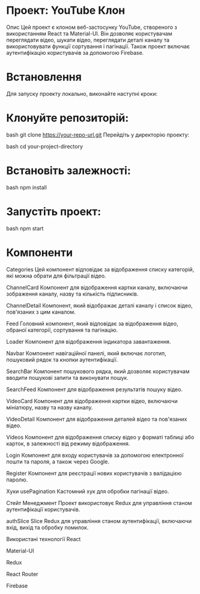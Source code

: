 # Проект: YouTube Клон
Опис
Цей проект є клоном веб-застосунку YouTube, створеного з використанням React та Material-UI. Він дозволяє користувачам переглядати відео, шукати відео, переглядати деталі каналу та використовувати функції сортування і пагінації. Також проект включає аутентифікацію користувачів за допомогою Firebase.

# Встановлення
Для запуску проекту локально, виконайте наступні кроки:

# Клонуйте репозиторій:

bash
git clone https://your-repo-url.git
Перейдіть у директорію проекту:

bash
cd your-project-directory
# Встановіть залежності:

bash
npm install
# Запустіть проект:

bash
npm start
# Компоненти
Categories
Цей компонент відповідає за відображення списку категорій, які можна обрати для фільтрації відео.

ChannelCard
Компонент для відображення картки каналу, включаючи зображення каналу, назву та кількість підписників.

ChannelDetail
Компонент, який відображає деталі каналу і список відео, пов'язаних з цим каналом.

Feed
Головний компонент, який відповідає за відображення відео, обраної категорії, сортування та пагінацію.

Loader
Компонент для відображення індикатора завантаження.

Navbar
Компонент навігаційної панелі, який включає логотип, пошуковий рядок та кнопки аутентифікації.

SearchBar
Компонент пошукового рядка, який дозволяє користувачам вводити пошукові запити та виконувати пошук.

SearchFeed
Компонент для відображення результатів пошуку відео.

VideoCard
Компонент для відображення картки відео, включаючи мініатюру, назву та назву каналу.

VideoDetail
Компонент для відображення деталей відео та пов'язаних відео.

Videos
Компонент для відображення списку відео у форматі таблиці або карток, в залежності від режиму відображення.

Login
Компонент для входу користувачів за допомогою електронної пошти та пароля, а також через Google.

Register
Компонент для реєстрації нових користувачів з валідацією паролю.

Хуки
usePagination
Кастомний хук для обробки пагінації відео.

Стейт Менеджмент
Проект використовує Redux для управління станом аутентифікації користувачів.

authSlice
Slice Redux для управління станом аутентифікації, включаючи вхід, вихід та обробку помилок.

Використані технології
React

Material-UI

Redux

React Router

Firebase
